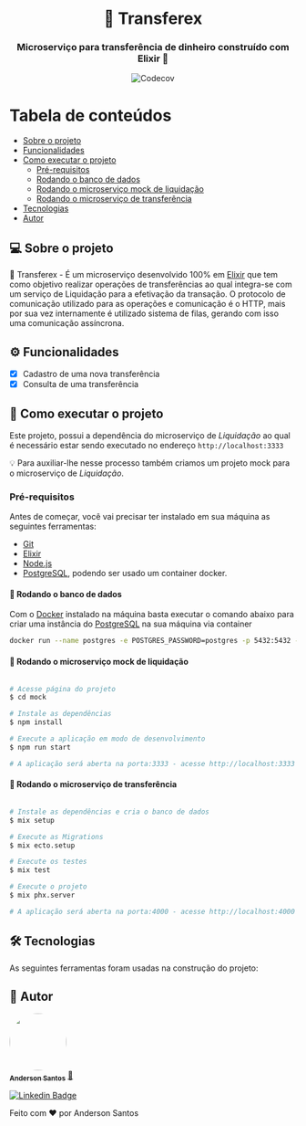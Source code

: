 <h1 align="center">🤑 Transferex</h1>
<h3 align="center">Microserviço para transferência de dinheiro construído com Elixir 💚
</h3>

<p align="center">
  <img alt="Codecov" src="https://img.shields.io/codecov/c/github/zander-br/transferex?style=for-the-badge">
</p>

# Tabela de conteúdos

- [Sobre o projeto](#-sobre-o-projeto)
- [Funcionalidades](#-funcionalidades)
- [Como executar o projeto](#-como-executar-o-projeto)
  - [Pré-requisitos](#pré-requisitos)
  - [Rodando o banco de dados](#user-content--rodando-o-banco-de-dados)
  - [Rodando o microserviço mock de liquidação](#user-content--rodando-o-microserviço-mock-de-liquidação)
  - [Rodando o microserviço de transferência](#user-content--rodando-o-microserviço-de-transferência)
- [Tecnologias](#-tecnologias)
- [Autor](#-autor)

## 💻 Sobre o projeto

🤑 Transferex - É um microserviço desenvolvido 100% em [Elixir](https://elixir-lang.org/) que tem como objetivo realizar operações de transferências ao qual integra-se com um serviço de Liquidação para a efetivação da transação. O protocolo de comunicação utilizado para as operações e comunicação é o HTTP, mais por sua vez internamente é utilizado sistema de filas, gerando com isso uma comunicação assíncrona.

## ⚙️ Funcionalidades

- [x] Cadastro de uma nova transferência
- [x] Consulta de uma transferência

## 🚀 Como executar o projeto

Este projeto, possui a dependência do microserviço de _Liquidação_ ao qual é necessário estar sendo executado no endereço `http://localhost:3333`

💡 Para auxiliar-lhe nesse processo também criamos um projeto mock para o microserviço de _Liquidação_.

### Pré-requisitos

Antes de começar, você vai precisar ter instalado em sua máquina as seguintes ferramentas:

- [Git](https://git-scm.com)
- [Elixir](https://elixir-lang.org/install.html)
- [Node.js](https://nodejs.org/en/)
- [PostgreSQL](https://www.postgresql.org/), podendo ser usado um container docker.

#### 🎲 Rodando o banco de dados

Com o [Docker](https://www.docker.com/) instalado na máquina basta executar o comando abaixo para criar uma instância do [PostgreSQL](https://www.postgresql.org/) na sua máquina via container

```bash
docker run --name postgres -e POSTGRES_PASSWORD=postgres -p 5432:5432 -d postgres
```

#### 🧭 Rodando o microserviço mock de liquidação

```bash

# Acesse página do projeto
$ cd mock

# Instale as dependências
$ npm install

# Execute a aplicação em modo de desenvolvimento
$ npm run start

# A aplicação será aberta na porta:3333 - acesse http://localhost:3333

```

#### 🤑 Rodando o microserviço de transferência

```bash

# Instale as dependências e cria o banco de dados
$ mix setup

# Execute as Migrations
$ mix ecto.setup

# Execute os testes
$ mix test

# Execute o projeto
$ mix phx.server

# A aplicação será aberta na porta:4000 - acesse http://localhost:4000

```

## 🛠 Tecnologias

As seguintes ferramentas foram usadas na construção do projeto:

## 🦸 Autor

<a href="https://github.com/zander-br">
 <img style="border-radius: 50%;" src="https://avatars.githubusercontent.com/u/51419725" width="100px;" alt=""/>
 <br />
 <sub><b>Anderson Santos</b></sub></a> <a href="https://github.com/zander-br" title="Rocketseat">🚀</a>
 <br />

[![Linkedin Badge](https://img.shields.io/badge/-Anderson-blue?style=flat-square&logo=Linkedin&logoColor=white&link=https://www.linkedin.com/in/zander-br/)](https://www.linkedin.com/in/zander-br/)

Feito com ❤️ por Anderson Santos

